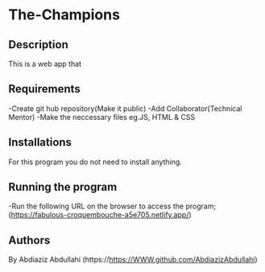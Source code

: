 # The-Champions

## Description 
This is a web app that 

## Requirements
-Create git hub repository(Make it public)
-Add Collaborator(Technical Mentor)
-Make the neccessary files eg.JS, HTML & CSS


## Installations
For this program you do not need to install anything.

## Running the program
-Run the following URL on the browser to access the program;
(https://fabulous-croquembouche-a5e705.netlify.app/)


## Authors

By Abdiaziz Abdullahi
(https://https://WWW.github.com/AbdiazizAbdullahi)